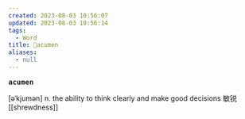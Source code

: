 ```yaml
---
created: 2023-08-03 10:56:07
updated: 2023-08-03 10:56:14
tags:
  - Word
title: 📖acumen
aliases:
  - null
---
```


<pre><strong>acumen</strong></pre>
[əˈkjumən]
n. the ability to think clearly and make good decisions 敏锐
[[shrewdness]]
